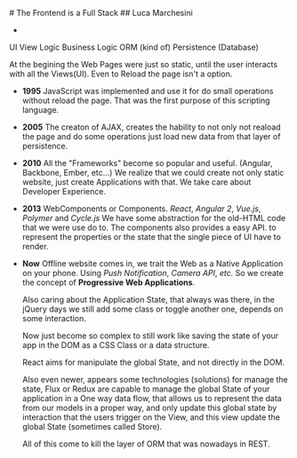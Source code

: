 # The Frontend is a Full Stack
## Luca Marchesini

-

UI
View Logic
Business Logic
ORM (kind of)
Persistence (Database)

At the begining the Web Pages were just so static, until the user interacts
with all the Views(UI). Even to Reload the page isn't a option.

- **1995** JavaScript was implemented and use it for do small operations
without reload the page.
That was the first purpose of this scripting language.

- **2005** The creaton of AJAX, creates the hability to not only not reaload the page and do some operations just load new data from that layer of persistence.

- **2010** All the "Frameworks" become so popular and useful. (Angular, Backbone, Ember, etc...)
  We realize that we could create not only static website, just create Applications with that. We take care about Developer Experience.

- **2013** WebComponents or Components. *React*, *Angular 2*, *Vue.js*, *Polymer* and *Cycle.js*
  We have some abstraction for the old-HTML code that we were use do to. The components also provides a easy API. to represent the properties or the state that the single piece of UI have to render.

- **Now** Offline website comes in, we trait the Web as a Native Application on your phone. Using *Push Notification*, *Camera API*, *etc.*
So we create the concept of **Progressive Web Applications**.

  Also caring about the Application State, that always was there, in the jQuery days we still add some class or toggle another one, depends on some interaction.

  Now just become so complex to still work like saving the state of your app in the DOM as a CSS Class or a data structure.

  React aims for manipulate the global State, and not directly in the DOM.

  Also even newer, appears some technologies (solutions) for manage the state, Flux or Redux are capable to manage the global State of your application in a One way data flow, that allows us to represent the data from our models in a proper way, and only update this global state by interaction that the users trigger on the View, and this view update the global State (sometimes called Store).

  All of this come to kill the layer of ORM that was nowadays in REST.
